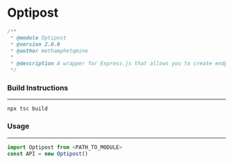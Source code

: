 # Optipost

```ts
/**
 * @module Optipost
 * @version 2.0.0
 * @author methamphetqmine
 * 
 * @description A wrapper for Express.js that allows you to create endpoints that can only be accessed by Roblox's WinInet user-agent.
 */
```

### Build Instructions
---

```
npx tsc build
```

### Usage
---

```js
import Optipost from <PATH_TO_MODULE>
const API = new Optipost()
```
